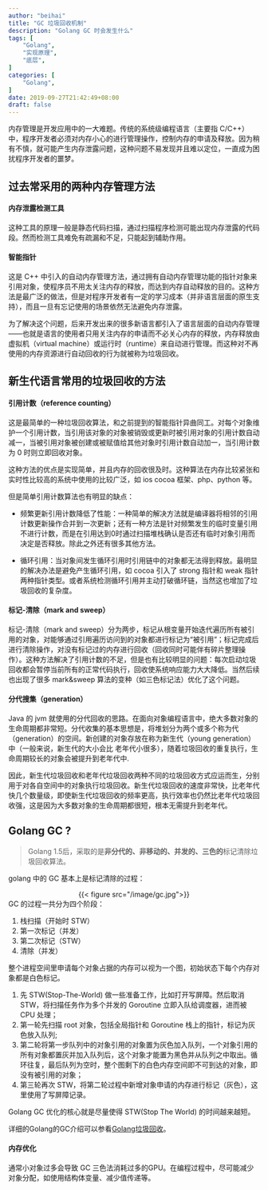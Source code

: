 ```yaml
---
author: "beihai"
title: "GC 垃圾回收机制"
description: "Golang GC 时会发生什么"
tags: [
    "Golang",
    "实现原理",
    "底层",
]
categories: [
    "Golang",
]
date: 2019-09-27T21:42:49+08:00
draft: false
---
```


内存管理是开发应用中的一大难题。传统的系统级编程语言（主要指 C/C++）中，程序开发者必须对内存小心的进行管理操作，控制内存的申请及释放。因为稍有不慎，就可能产生内存泄露问题，这种问题不易发现并且难以定位，一直成为困扰程序开发者的噩梦。

<!--more-->

## 过去常采用的两种内存管理方法

#### 内存泄露检测工具

这种工具的原理一般是静态代码扫描，通过扫描程序检测可能出现内存泄露的代码段。然而检测工具难免有疏漏和不足，只能起到辅助作用。

#### 智能指针

这是 C++ 中引入的自动内存管理方法，通过拥有自动内存管理功能的指针对象来引用对象，使程序员不用太关注内存的释放，而达到内存自动释放的目的。这种方法是最广泛的做法，但是对程序开发者有一定的学习成本（并非语言层面的原生支持），而且一旦有忘记使用的场景依然无法避免内存泄露。

为了解决这个问题，后来开发出来的很多新语言都引入了语言层面的自动内存管理 ——也就是语言的使用者只用关注内存的申请而不必关心内存的释放，内存释放由虚拟机（virtual machine）或运行时（runtime）来自动进行管理。而这种对不再使用的内存资源进行自动回收的行为就被称为垃圾回收。

## 新生代语言常用的垃圾回收的方法

#### 引用计数（reference counting）

这是最简单的一种垃圾回收算法，和之前提到的智能指针异曲同工。对每个对象维护一个引用计数，当引用该对象的对象被销毁或更新时被引用对象的引用计数自动减一，当被引用对象被创建或被赋值给其他对象时引用计数自动加一，当引用计数为 0 时则立即回收对象。

这种方法的优点是实现简单，并且内存的回收很及时。这种算法在内存比较紧张和实时性比较高的系统中使用的比较广泛，如 ios cocoa 框架、php、python 等。

但是简单引用计数算法也有明显的缺点：

- 频繁更新引用计数降低了性能：一种简单的解决方法就是编译器将相邻的引用计数更新操作合并到一次更新；还有一种方法是针对频繁发生的临时变量引用不进行计数，而是在引用达到0时通过扫描堆栈确认是否还有临时对象引用而决定是否释放。除此之外还有很多其他方法。

- 循环引用：当对象间发生循环引用时引用链中的对象都无法得到释放。最明显的解决办法是避免产生循环引用，如 cocoa 引入了 strong 指针和 weak 指针两种指针类型。或者系统检测循环引用并主动打破循环链，当然这也增加了垃圾回收的复杂度。

#### 标记-清除（mark and sweep）

标记-清除（mark and sweep）分为两步，标记从根变量开始迭代遍历所有被引用的对象，对能够通过引用遍历访问到的对象都进行标记为“被引用”；标记完成后进行清除操作，对没有标记过的内存进行回收（回收同时可能伴有碎片整理操作）。这种方法解决了引用计数的不足，但是也有比较明显的问题：每次启动垃圾回收都会暂停当前所有的正常代码执行，回收使系统响应能力大大降低。当然后续也出现了很多 mark&sweep 算法的变种（如三色标记法）优化了这个问题。

#### 分代搜集（generation）

Java 的 jvm 就使用的分代回收的思路。在面向对象编程语言中，绝大多数对象的生命周期都非常短。分代收集的基本思想是，将堆划分为两个或多个称为代（generation）的空间。新创建的对象存放在称为新生代（young generation）中（一般来说，新生代的大小会比 老年代小很多），随着垃圾回收的重复执行，生命周期较长的对象会被提升到老年代中.

因此，新生代垃圾回收和老年代垃圾回收两种不同的垃圾回收方式应运而生，分别用于对各自空间中的对象执行垃圾回收。新生代垃圾回收的速度非常快，比老年代快几个数量级，即使新生代垃圾回收的频率更高，执行效率也仍然比老年代垃圾回收强，这是因为大多数对象的生命周期都很短，根本无需提升到老年代。

## Golang GC ?

> Golang 1.5后，采取的是**非分代的、非移动的、并发的、三色的**标记清除垃圾回收算法。
>

golang 中的 GC 基本上是标记清除的过程：

<div align="center">{{< figure src="/image/gc.jpg">}}</div>
GC 的过程一共分为四个阶段：

1. 栈扫描（开始时 STW）
2. 第一次标记（并发）
3. 第二次标记（STW）
4. 清除（并发）

整个进程空间里申请每个对象占据的内存可以视为一个图，初始状态下每个内存对象都是白色标记。

1. 先 STW(Stop-The-World) 做一些准备工作，比如打开写屏障。然后取消 STW，将扫描任务作为多个并发的 Goroutine 立即入队给调度器，进而被 CPU 处理；
2. 第一轮先扫描 root 对象，包括全局指针和 Goroutine 栈上的指针，标记为灰色放入队列;
3. 第二轮将第一步队列中的对象引用的对象置为灰色加入队列，一个对象引用的所有对象都置灰并加入队列后，这个对象才能置为黑色并从队列之中取出。循环往复，最后队列为空时，整个图剩下的白色内存空间即不可到达的对象，即没有被引用的对象；
4. 第三轮再次 STW，将第二轮过程中新增对象申请的内存进行标记（灰色），这里使用了写屏障记录。

Golang GC 优化的核心就是尽量使得 STW(Stop The World) 的时间越来越短。

详细的Golang的GC介绍可以参看[Golang垃圾回收](https://github.com/KeKe-Li/For-learning-Go-Tutorial/blob/master/src/spec/02.0.md)。

#### 内存优化

通常小对象过多会导致 GC 三色法消耗过多的GPU。在编程过程中，尽可能减少对象分配，如使用结构体变量、减少值传递等。

